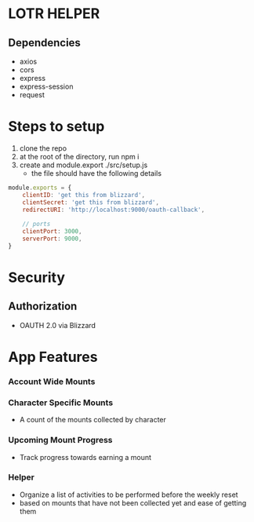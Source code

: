 # **LOTR HELPER**

## Dependencies
- axios
- cors
- express
- express-session
- request

# Steps to setup
1. clone the repo
2. at the root of the directory, run npm i
3. create and module.export ./src/setup.js
    - the file should have the following details
```js
module.exports = {
    clientID: 'get this from blizzard',
    clientSecret: 'get this from blizzard',
    redirectURI: 'http://localhost:9000/oauth-callback',
    
    // ports
    clientPort: 3000,
    serverPort: 9000,
}
```  
# Security
## Authorization
- OAUTH 2.0 via Blizzard

# App Features
### Account Wide Mounts

### Character Specific Mounts
- A count of the mounts collected by character

### Upcoming Mount Progress
- Track progress towards earning a mount

### Helper
- Organize a list of activities to be performed before the weekly reset
- based on mounts that have not been collected yet and ease of getting them